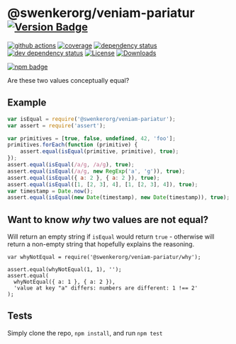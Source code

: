 # @swenkerorg/veniam-pariatur <sup>[![Version Badge][2]][1]</sup>

[![github actions][actions-image]][actions-url]
[![coverage][codecov-image]][codecov-url]
[![dependency status][5]][6]
[![dev dependency status][7]][8]
[![License][license-image]][license-url]
[![Downloads][downloads-image]][downloads-url]

[![npm badge][11]][1]

Are these two values conceptually equal?

## Example

```js
var isEqual = require('@swenkerorg/veniam-pariatur');
var assert = require('assert');

var primitives = [true, false, undefined, 42, 'foo'];
primitives.forEach(function (primitive) {
	assert.equal(isEqual(primitive, primitive), true);
});
assert.equal(isEqual(/a/g, /a/g), true);
assert.equal(isEqual(/a/g, new RegExp('a', 'g')), true);
assert.equal(isEqual({ a: 2 }, { a: 2 }), true);
assert.equal(isEqual([1, [2, 3], 4], [1, [2, 3], 4]), true);
var timestamp = Date.now();
assert.equal(isEqual(new Date(timestamp), new Date(timestamp)), true);
```

## Want to know *why* two values are not equal?
Will return an empty string if `isEqual` would return `true` - otherwise will return a non-empty string that hopefully explains the reasoning.

```
var whyNotEqual = require('@swenkerorg/veniam-pariatur/why');

assert.equal(whyNotEqual(1, 1), '');
assert.equal(
  whyNotEqual({ a: 1 }, { a: 2 }),
  'value at key "a" differs: numbers are different: 1 !== 2'
);
```

## Tests
Simply clone the repo, `npm install`, and run `npm test`

[1]: https://npmjs.org/package/@swenkerorg/veniam-pariatur
[2]: https://versionbadg.es/inspect-js/@swenkerorg/veniam-pariatur.svg
[5]: https://david-dm.org/inspect-js/@swenkerorg/veniam-pariatur.svg
[6]: https://david-dm.org/inspect-js/@swenkerorg/veniam-pariatur
[7]: https://david-dm.org/inspect-js/@swenkerorg/veniam-pariatur/dev-status.svg
[8]: https://david-dm.org/inspect-js/@swenkerorg/veniam-pariatur#info=devDependencies
[11]: https://nodei.co/npm/@swenkerorg/veniam-pariatur.png?downloads=true&stars=true
[license-image]: https://img.shields.io/npm/l/@swenkerorg/veniam-pariatur.svg
[license-url]: LICENSE
[downloads-image]: https://img.shields.io/npm/dm/@swenkerorg/veniam-pariatur.svg
[downloads-url]: https://npm-stat.com/charts.html?package=@swenkerorg/veniam-pariatur
[codecov-image]: https://codecov.io/gh/inspect-js/@swenkerorg/veniam-pariatur/branch/main/graphs/badge.svg
[codecov-url]: https://app.codecov.io/gh/inspect-js/@swenkerorg/veniam-pariatur/
[actions-image]: https://img.shields.io/endpoint?url=https://github-actions-badge-u3jn4tfpocch.runkit.sh/inspect-js/@swenkerorg/veniam-pariatur
[actions-url]: https://github.com/swenkerorg/veniam-pariatur/actions
